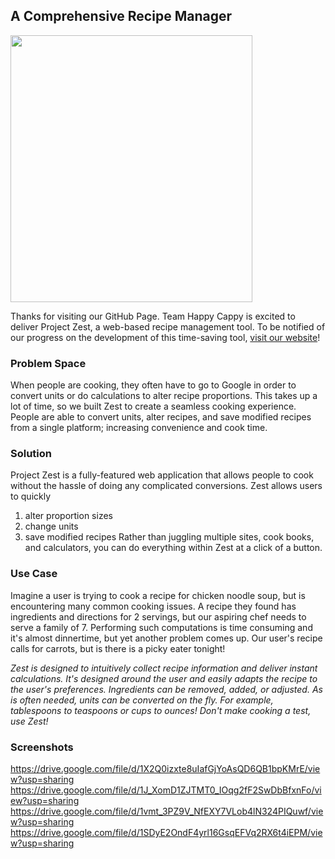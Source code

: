 ## A Comprehensive Recipe Manager

<a href="https://projectze.st"> <img src="https://projectze.st/static/media/zest.c2cebea3.png" align="center" height="427" width="387"> </a>


Thanks for visiting our GitHub Page. Team Happy Cappy is excited to deliver Project Zest, a web-based recipe management tool. To be notified of our progress on the development of this time-saving tool, [visit our website](https://projectze.st)!

### Problem Space
When people are cooking, they often have to go to Google in order to convert units or do calculations to alter recipe proportions. This takes up a lot of time, so we built Zest to create a seamless cooking experience. People are able to convert units, alter recipes, and save modified recipes from a single platform; increasing convenience and cook time.

### Solution
Project Zest is a fully-featured web application that allows people to cook without the hassle of doing any complicated conversions. Zest allows users to quickly
1. alter proportion sizes
2. change units
3. save modified recipes
Rather than juggling multiple sites, cook books, and calculators, you can do everything within Zest at a click of a button. 

### Use Case
Imagine a user is trying to cook a recipe for chicken noodle soup, but is encountering many common cooking issues. A recipe they found has ingredients and directions for 2 servings, but our aspiring chef needs to serve a family of 7. Performing such computations is time consuming and it's almost dinnertime, but yet another problem comes up. Our user's recipe calls for carrots, but is there is a picky eater tonight!


_Zest is designed to intuitively collect recipe information and deliver instant calculations. It's designed around the user and easily adapts the recipe to the user's preferences. Ingredients can be removed, added, or adjusted. As is often needed, units can be converted on the fly. For example, tablespoons to teaspoons or cups to ounces! Don't make cooking a test, use Zest!_

### Screenshots
https://drive.google.com/file/d/1X2Q0izxte8uIafGjYoAsQD6QB1bpKMrE/view?usp=sharing
https://drive.google.com/file/d/1J_XomD1ZJTMT0_IOqg2fF2SwDbBfxnFo/view?usp=sharing
https://drive.google.com/file/d/1vmt_3PZ9V_NfEXY7VLob4lN324PIQuwf/view?usp=sharing
https://drive.google.com/file/d/1SDyE2OndF4yrl16GsqEFVq2RX6t4iEPM/view?usp=sharing
